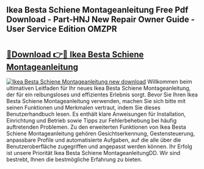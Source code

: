 ## Ikea Besta Schiene Montageanleitung Free Pdf Download - Part-HNJ New Repair Owner Guide - User Service Edition OMZPR

# <h2><a href="http://df74mug.blite.top/?on=Ikea+Besta+Schiene+Montageanleitung">🔗Download 👉🔴 Ikea Besta Schiene Montageanleitung</a></h2>

[![Ikea Besta Schiene Montageanleitung new download](https://i.imgur.com/lujVjoI.png)](http://df74mug.blite.top/?on=Ikea+Besta+Schiene+Montageanleitung)
Willkommen beim ultimativen Leitfaden für Ihr neues Ikea Besta Schiene Montageanleitung, der für ein reibungsloses und effizientes Erlebnis sorgt. Bevor Sie Ihren Ikea Besta Schiene Montageanleitung verwenden, machen Sie sich bitte mit seinen Funktionen und Merkmalen vertraut, indem Sie dieses Benutzerhandbuch lesen. Es enthält klare Anweisungen für Installation, Einrichtung und Betrieb sowie Tipps zur Fehlerbehebung bei häufig auftretenden Problemen. Zu den erweiterten Funktionen von Ikea Besta Schiene Montageanleitung gehören Gesichtserkennung, Gestensteuerung, anpassbare Profile und automatisierte Aufgaben, auf die alle über die Benutzeroberfläche zugegriffen und angepasst werden können. Ihr Erfolg ist unsere Priorität Ikea Besta Schiene MontageanleitungDD. Wir sind bestrebt, Ihnen die bestmögliche Erfahrung zu bieten.
